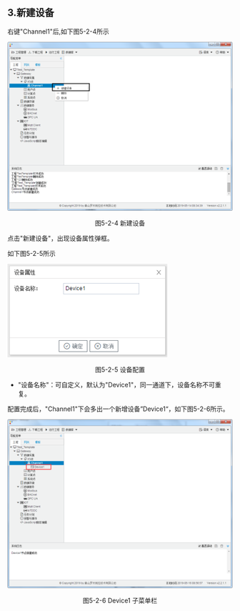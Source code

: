 ## 3.新建设备

右键"Channel1"后,如下图5-2-4所示   

![](../../assets/新建设备.jpg)

<center>图5-2-4 新建设备</center>

点击"新建设备"，出现设备属性弹框。

如下图5-2-5所示

![1557110284778](assets/设备配置.png)

<center>图5-2-5 设备配置</center>

- "设备名称"：可自定义，默认为"Device1"，同一通道下，设备名称不可重复。

配置完成后，"Channel1"下会多出一个新增设备”Device1“，如下图5-2-6所示。

![](../../assets/Device子菜单栏.png)

<center>图5-2-6 Device1 子菜单栏</center>

